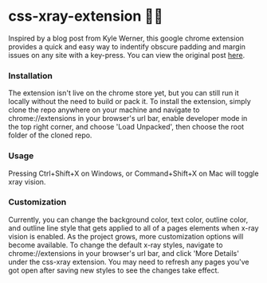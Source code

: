 # css-xray-extension 🕵🏽
Inspired by a blog post from Kyle Werner, this google chrome extension provides a quick and easy way to indentify obscure padding and margin issues on any site with a key-press.
You can view the original post [here](https://blog.wernull.com/2013/04/debug-ghost-css-elements-causing-unwanted-scrolling/ "Debug Ghost CSS Elements Causing Unwanted Scrolling").

### Installation
The extension isn't live on the chrome store yet, but you can still run it locally without the need to build or pack it. To install the extension, simply clone the repo anywhere on your machine and navigate to chrome://extensions in your browser's url bar, enable developer mode in the top right corner, and choose 'Load Unpacked', then choose the root folder of the cloned repo.

### Usage
Pressing Ctrl+Shift+X on Windows, or Command+Shift+X on Mac will toggle xray vision.

### Customization
Currently, you can change the background color, text color, outline color, and outline line style that gets applied to all of a pages elements when x-ray vision is enabled. As the project grows, more customization options will become available. To change the default x-ray styles, navigate to chrome://extensions in your browser's url bar, and click 'More Details' under the css-xray extension. You may need to refresh any pages you've got open after saving new styles to see the changes take effect.
